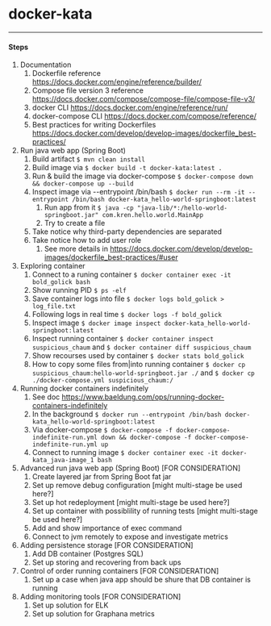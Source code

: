 # docker-kata
--------------------------------------
#### Steps
1. Documentation
   1. Dockerfile reference https://docs.docker.com/engine/reference/builder/
   1. Compose file version 3 reference https://docs.docker.com/compose/compose-file/compose-file-v3/
   1. docker CLI https://docs.docker.com/engine/reference/run/
   1. docker-compose CLI https://docs.docker.com/compose/reference/
   1. Best practices for writing Dockerfiles https://docs.docker.com/develop/develop-images/dockerfile_best-practices/
1. Run java web app (Spring Boot)
   1. Build artifact `$ mvn clean install`
   1. Build image via `$ docker build -t docker-kata:latest .`
   1. Run & build the image via docker-compose `$ docker-compose down && docker-compose up --build`
   1. Inspect image via --entrypoint /bin/bash `$ docker run --rm -it --entrypoint /bin/bash docker-kata_hello-world-springboot:latest`
      1. Run app from it `$ java -cp "java-lib/*:/hello-world-springboot.jar" com.kren.hello.world.MainApp`
      1. Try to create a file
   1. Take notice why third-party dependencies are separated
   1. Take notice how to add user role
      1. See more details in https://docs.docker.com/develop/develop-images/dockerfile_best-practices/#user
1. Exploring container
   1. Connect to a runing container `$ docker container exec -it bold_golick bash`
   1. Show running PID `$ ps -elf`
   1. Save container logs into file `$ docker logs bold_golick > log_file.txt`
   1. Following logs in real time `$ docker logs -f bold_golick`
   1. Inspect image `$ docker image inspect docker-kata_hello-world-springboot:latest`
   1. Inspect running container `$ docker container inspect suspicious_chaum` and `$ docker container diff suspicious_chaum`
   1. Show recourses used by container `$ docker stats bold_golick`
   1. How to copy some files from|into running container `$ docker cp suspicious_chaum:hello-world-springboot.jar ./` and `$ docker cp ./docker-compose.yml suspicious_chaum:/`
1. Running docker containers indefinitely
   1. See doc https://www.baeldung.com/ops/running-docker-containers-indefinitely
   1. In the background `$ docker run --entrypoint /bin/bash docker-kata_hello-world-springboot:latest`
   1. Via docker-compose `$ docker-compose -f docker-compose-indefinite-run.yml down && docker-compose -f docker-compose-indefinite-run.yml up`
   1. Connect to running image `$ docker container exec -it docker-kata_java-image_1 bash`
1. Advanced run java web app (Spring Boot) [FOR CONSIDERATION]
   1. Create layered jar from Spring Boot fat jar
   1. Set up remove debug configuration [might multi-stage be used here?]
   1. Set up hot redeployment [might multi-stage be used here?]
   1. Set up container with possiblility of running tests [might multi-stage be used here?]
   1. Add and show importance of exec command
   1. Connect to jvm remotely to expose and investigate metrics
1. Adding persistence storage  [FOR CONSIDERATION]
   1. Add DB container (Postgres SQL)
   1. Set up storing and recovering from back ups
1. Control of order running containers [FOR CONSIDERATION]
   1. Set up a case when java app should be shure that DB container is running
1. Adding monitoring tools [FOR CONSIDERATION]
   1. Set up solution for ELK
   1. Set up solution for Graphana metrics    
  
# 